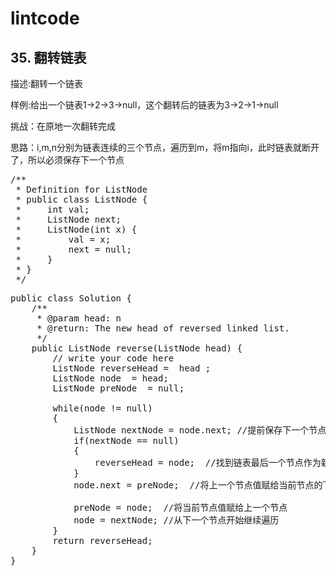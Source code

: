 # lintcode #
## 35. 翻转链表 ##

描述:翻转一个链表

样例:给出一个链表1->2->3->null，这个翻转后的链表为3->2->1->null

挑战：在原地一次翻转完成

思路：i,m,n分别为链表连续的三个节点，遍历到m，将m指向i，此时链表就断开了，所以必须保存下一个节点
<pre>/**
 * Definition for ListNode
 * public class ListNode {
 *     int val;
 *     ListNode next;
 *     ListNode(int x) {
 *         val = x;
 *         next = null;
 *     }
 * }
 */</pre>

<pre>
public class Solution {
    /**
     * @param head: n
     * @return: The new head of reversed linked list.
     */
    public ListNode reverse(ListNode head) {
        // write your code here
        ListNode reverseHead =  head ;
        ListNode node  = head;
        ListNode preNode  = null;
        
        while(node != null)
        {
            ListNode nextNode = node.next; //提前保存下一个节点
            if(nextNode == null)
            {
                reverseHead = node;  //找到链表最后一个节点作为新链表的头结点
            }
            node.next = preNode;  //将上一个节点值赋给当前节点的下一个节点，反转链表

            preNode = node;  //将当前节点值赋给上一个节点
            node = nextNode; //从下一个节点开始继续遍历
        }
        return reverseHead;
    }
}</pre>